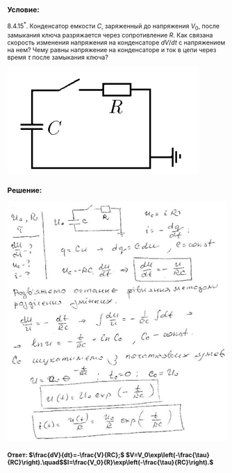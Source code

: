 ###  Условие: 

$8.4.15^*.$ Конденсатор емкости $C$, заряженный до напряжения $V_0$, после замыкания ключа разряжается через сопротивление $R$. Как связана скорость изменения напряжения на конденсаторе $dV /dt$ с напряжением на нем? Чему равны напряжение на конденсаторе и ток в цепи через время $\tau$ после замыкания ключа? 

![К задаче $8.4.15$|440x248, 35%](../../img/8.4.15/8.4.15.png)

###  Решение: 

![|584x640, 67%](../../img/8.4.15/1.jpg) 

####  Ответ: $\frac{dV}{dt}=-\frac{V}{RC};$ $V=V_0\exp\left(-\frac{\tau}{RC}\right).\quad$$I=\frac{V_0}{R}\exp\left(-\frac{\tau}{RC}\right).$